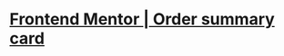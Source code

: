 <h1>
<a href="https://ejerciciosfrontendmentor.github.io/order-summary-component-main/">Frontend Mentor | Order summary card</a>
</h1>
